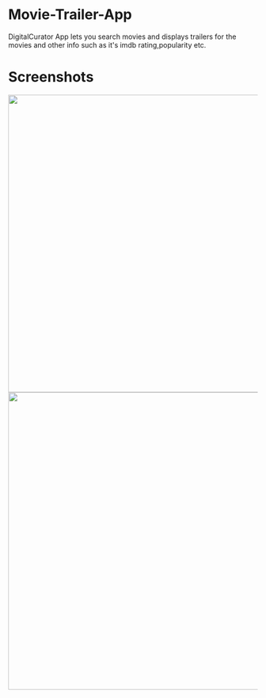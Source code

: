 # Movie-Trailer-App
DigitalCurator App lets you search movies and displays trailers for the movies and other info such as it's imdb rating,popularity etc.

# Screenshots


<img src="https://user-images.githubusercontent.com/70252750/121768684-0fb80200-cb7d-11eb-882a-c69baf38459a.jpg" height = "600"/> <img src="https://user-images.githubusercontent.com/70252750/121768796-bf8d6f80-cb7d-11eb-97e5-c3559e1c1c03.jpg" height = "600"/>
